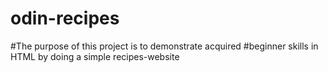 # odin-recipes
#The purpose of this project is to demonstrate acquired
#beginner skills in HTML by doing a simple recipes-website
